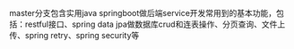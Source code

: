 master分支包含实用java springboot做后端service开发常用到的基本功能，包括：restful接口、spring data jpa做数据库crud和连表操作、分页查询、文件上传、spring retry、spring security等
